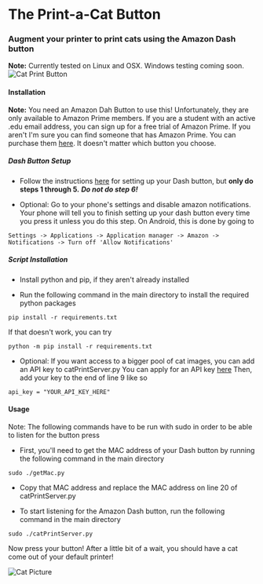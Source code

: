 # The Print-a-Cat Button
### Augment your printer to print cats using the Amazon Dash button
**Note:** Currently tested on Linux and OSX. Windows testing coming soon.
![Cat Print Button](http://i.imgur.com/72GDvqv.jpg)
#### Installation
**Note:** You need an Amazon Dah Button to use this! Unfortunately, they are only available to Amazon Prime members. If you are a student with an active .edu email address, you can sign up for a free trial of Amazon Prime. If you aren't I'm sure you can find someone that has Amazon Prime. You can purchase them [here](http://www.amazon.com/b?node=10667898011). It doesn't matter which button you choose.

##### Dash Button Setup
* Follow the instructions [here](https://www.amazon.com/gp/help/customer/display.html?nodeId=201746340) for setting up your Dash button, but **only do steps 1 through 5.** ***Do not do step 6!***

* Optional: Go to your phone's settings and disable amazon notifications. Your phone will tell you to finish setting up your dash button every time you press it unless you do this step. On Android, this is done by going to 
```
Settings -> Applications -> Application manager -> Amazon -> Notifications -> Turn off 'Allow Notifications'
```

##### Script Installation
* Install python and pip, if they aren't already installed

* Run the following command in the main directory to install the required python packages
```
pip install -r requirements.txt
```
If that doesn't work, you can try 
```
python -m pip install -r requirements.txt
```

* Optional: If you want access to a bigger pool of cat images, you can add an API key to catPrintServer.py
You can apply for an API key [here](http://thecatapi.com/api-key-registration.html)
Then, add your key to the end of line 9 like so
```
api_key = "YOUR_API_KEY_HERE"
```

#### Usage

Note: The following commands have to be run with sudo in order to be able to listen for the button press

* First, you'll need to get the MAC address of your Dash button by running the following command in the main directory
```
sudo ./getMac.py
```
* Copy that MAC address and replace the MAC address on line 20 of catPrintServer.py

* To start listening for the Amazon Dash button, run the following command in the main directory
```
sudo ./catPrintServer.py
```

Now press your button! After a little bit of a wait, you should have a cat come out of your default printer!

![Cat Picture](http://i.imgur.com/Q162Uxc.jpg)
